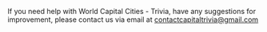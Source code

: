 If you need help with World Capital Cities - Trivia, have any suggestions for improvement, please contact us via email at contactcapitaltrivia@gmail.com

